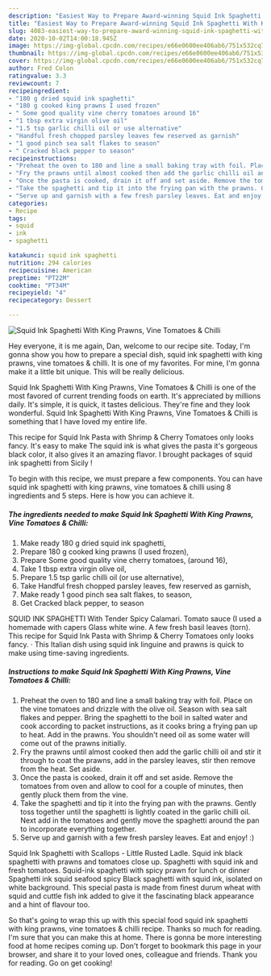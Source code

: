 ```yaml
---
description: "Easiest Way to Prepare Award-winning Squid Ink Spaghetti With King Prawns, Vine Tomatoes &amp;amp; Chilli"
title: "Easiest Way to Prepare Award-winning Squid Ink Spaghetti With King Prawns, Vine Tomatoes &amp;amp; Chilli"
slug: 4083-easiest-way-to-prepare-award-winning-squid-ink-spaghetti-with-king-prawns-vine-tomatoes-and-amp-chilli
date: 2020-10-02T14:00:18.945Z
image: https://img-global.cpcdn.com/recipes/e66e0600ee406ab6/751x532cq70/squid-ink-spaghetti-with-king-prawns-vine-tomatoes-chilli-recipe-main-photo.jpg
thumbnail: https://img-global.cpcdn.com/recipes/e66e0600ee406ab6/751x532cq70/squid-ink-spaghetti-with-king-prawns-vine-tomatoes-chilli-recipe-main-photo.jpg
cover: https://img-global.cpcdn.com/recipes/e66e0600ee406ab6/751x532cq70/squid-ink-spaghetti-with-king-prawns-vine-tomatoes-chilli-recipe-main-photo.jpg
author: Fred Colon
ratingvalue: 3.3
reviewcount: 7
recipeingredient:
- "180 g dried squid ink spaghetti"
- "180 g cooked king prawns I used frozen"
- " Some good quality vine cherry tomatoes around 16"
- "1 tbsp extra virgin olive oil"
- "1.5 tsp garlic chilli oil or use alternative"
- "Handful fresh chopped parsley leaves few reserved as garnish"
- "1 good pinch sea salt flakes to season"
- " Cracked black pepper to season"
recipeinstructions:
- "Preheat the oven to 180 and line a small baking tray with foil. Place on the vine tomatoes and drizzle with the olive oil. Season with sea salt flakes and pepper. Bring the spaghetti to the boil in salted water and cook according to packet instructions, as it cooks bring a frying pan up to heat. Add in the prawns. You shouldn&#39;t need oil as some water will come out of the prawns initially."
- "Fry the prawns until almost cooked then add the garlic chilli oil and stir it through to coat the prawns, add in the parsley leaves, stir then remove from the heat. Set aside."
- "Once the pasta is cooked, drain it off and set aside. Remove the tomatoes from oven and allow to cool for a couple of minutes, then gently pluck them from the vine."
- "Take the spaghetti and tip it into the frying pan with the prawns. Gently toss together until the spaghetti is lightly coated in the garlic chilli oil. Next add in the tomatoes and gently move the spaghetti around the pan to incorporate everything together."
- "Serve up and garnish with a few fresh parsley leaves. Eat and enjoy! :)"
categories:
- Recipe
tags:
- squid
- ink
- spaghetti

katakunci: squid ink spaghetti 
nutrition: 294 calories
recipecuisine: American
preptime: "PT22M"
cooktime: "PT34M"
recipeyield: "4"
recipecategory: Dessert

---
```



![Squid Ink Spaghetti With King Prawns, Vine Tomatoes &amp; Chilli](https://img-global.cpcdn.com/recipes/e66e0600ee406ab6/751x532cq70/squid-ink-spaghetti-with-king-prawns-vine-tomatoes-chilli-recipe-main-photo.jpg)

Hey everyone, it is me again, Dan, welcome to our recipe site. Today, I'm gonna show you how to prepare a special dish, squid ink spaghetti with king prawns, vine tomatoes &amp; chilli. It is one of my favorites. For mine, I'm gonna make it a little bit unique. This will be really delicious.

Squid Ink Spaghetti With King Prawns, Vine Tomatoes &amp; Chilli is one of the most favored of current trending foods on earth. It's appreciated by millions daily. It's simple, it is quick, it tastes delicious. They're fine and they look wonderful. Squid Ink Spaghetti With King Prawns, Vine Tomatoes &amp; Chilli is something that I have loved my entire life.

This recipe for Squid Ink Pasta with Shrimp &amp; Cherry Tomatoes only looks fancy. It&#39;s easy to make The squid ink is what gives the pasta it&#39;s gorgeous black color, it also gives it an amazing flavor. I brought packages of squid ink spaghetti from Sicily !


To begin with this recipe, we must prepare a few components. You can have squid ink spaghetti with king prawns, vine tomatoes &amp; chilli using 8 ingredients and 5 steps. Here is how you can achieve it.

<!--inarticleads1-->

##### The ingredients needed to make Squid Ink Spaghetti With King Prawns, Vine Tomatoes &amp; Chilli:

1. Make ready 180 g dried squid ink spaghetti,
1. Prepare 180 g cooked king prawns (I used frozen),
1. Prepare  Some good quality vine cherry tomatoes, (around 16),
1. Take 1 tbsp extra virgin olive oil,
1. Prepare 1.5 tsp garlic chilli oil (or use alternative),
1. Take Handful fresh chopped parsley leaves, few reserved as garnish,
1. Make ready 1 good pinch sea salt flakes, to season,
1. Get  Cracked black pepper, to season


SQUID INK SPAGHETTI With Tender Spicy Calamari. Tomato sauce (I used a homemade with capers Glass white wine. A few fresh basil leaves (torn). This recipe for Squid Ink Pasta with Shrimp &amp; Cherry Tomatoes only looks fancy. · This Italian dish using squid ink linguine and prawns is quick to make using time-saving ingredients. 

<!--inarticleads2-->

##### Instructions to make Squid Ink Spaghetti With King Prawns, Vine Tomatoes &amp; Chilli:

1. Preheat the oven to 180 and line a small baking tray with foil. Place on the vine tomatoes and drizzle with the olive oil. Season with sea salt flakes and pepper. Bring the spaghetti to the boil in salted water and cook according to packet instructions, as it cooks bring a frying pan up to heat. Add in the prawns. You shouldn&#39;t need oil as some water will come out of the prawns initially.
1. Fry the prawns until almost cooked then add the garlic chilli oil and stir it through to coat the prawns, add in the parsley leaves, stir then remove from the heat. Set aside.
1. Once the pasta is cooked, drain it off and set aside. Remove the tomatoes from oven and allow to cool for a couple of minutes, then gently pluck them from the vine.
1. Take the spaghetti and tip it into the frying pan with the prawns. Gently toss together until the spaghetti is lightly coated in the garlic chilli oil. Next add in the tomatoes and gently move the spaghetti around the pan to incorporate everything together.
1. Serve up and garnish with a few fresh parsley leaves. Eat and enjoy! :)


Squid Ink Spaghetti with Scallops - Little Rusted Ladle. Squid ink black spaghetti with prawns and tomatoes close up. Spaghetti with squid ink and fresh tomatoes. Squid-ink spaghetti with spicy prawn for lunch or dinner Spaghetti ink squid seafood spicy Black spaghetti with squid ink, isolated on white background. This special pasta is made from finest durum wheat with squid and cuttle fish ink added to give it the fascinating black appearance and a hint of flavour too. 

So that's going to wrap this up with this special food squid ink spaghetti with king prawns, vine tomatoes &amp; chilli recipe. Thanks so much for reading. I'm sure that you can make this at home. There is gonna be more interesting food at home recipes coming up. Don't forget to bookmark this page in your browser, and share it to your loved ones, colleague and friends. Thank you for reading. Go on get cooking!
